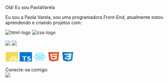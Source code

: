
Olá! Eu sou PaolaVarela 

Eu sou a Paola Varela, sou uma programadora Front-End, atualmente estou aprendendo e criando projetos com:

<img src="https://img.shields.io/badge/HTML5-E34F26?style=for-the-badge&logo=html5&logoColor=white" alt="html-logo" />
<img src="https://img.shields.io/badge/CSS3-1572B6?style=for-the-badge&logo=css3&logoColor=white" alt="css-logo" />
<br />

<br />

<img width="42%" src="https://github-readme-stats.vercel.app/api?username=Paolavarela&show_icons=true&theme=radical" />
<img width="42%" src="https://github-readme-stats.vercel.app/api/top-langs/?username=Paolavarela" />


<div style="display: inline_block"><br>
  <img align="center" alt="Paola-Js" height="30" width="40" src="https://raw.githubusercontent.com/devicons/devicon/master/icons/javascript/javascript-plain.svg">
  <img align="center" alt="Paola-Ts" height="30" width="40" src="https://raw.githubusercontent.com/devicons/devicon/master/icons/typescript/typescript-plain.svg">
  <img align="center" alt="Paola-React" height="30" width="40" src="https://raw.githubusercontent.com/devicons/devicon/master/icons/react/react-original.svg">
  <img align="center" alt="Paola-HTML" height="30" width="40" src="https://raw.githubusercontent.com/devicons/devicon/master/icons/html5/html5-original.svg">
  <img align="center" alt="Paola-CSS" height="30" width="40" src="https://raw.githubusercontent.com/devicons/devicon/master/icons/css3/css3-original.svg">
</div>
<br />
Conecte-se comigo:
<br />
<div>
  <a href="https://www.linkedin.com/in/paola-varela-/" target="_blank"><img src="https://img.shields.io/badge/-LinkedIn-%230077B5?style=for-the-badge&logo=linkedin&logoColor=white" target="_blank"></a> 
</div>
